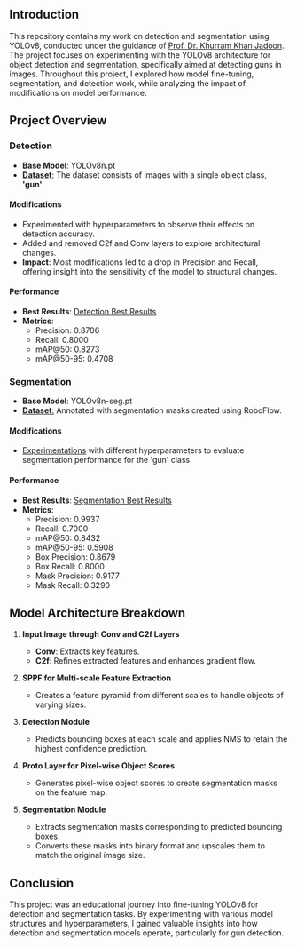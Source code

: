 ## Introduction
This repository contains my work on detection and segmentation using YOLOv8, conducted under the guidance of [Prof. Dr. Khurram Khan Jadoon](https://scholar.google.com/citations?user=LbkI6C0AAAAJ&hl=en). The project focuses on experimenting with the YOLOv8 architecture for object detection and segmentation, specifically aimed at detecting guns in images. Throughout this project, I explored how model fine-tuning, segmentation, and detection work, while analyzing the impact of modifications on model performance.

## Project Overview

### Detection
- **Base Model**: YOLOv8n.pt
- [**Dataset**:](https://github.com/abdullahejazjanjua/Yolov8_detection_segmentation/blob/main/Detection/data.txt) The dataset consists of images with a single object class, **'gun'**.

#### Modifications
- Experimented with hyperparameters to observe their effects on detection accuracy.
- Added and removed C2f and Conv layers to explore architectural changes.
- **Impact**: Most modifications led to a drop in Precision and Recall, offering insight into the sensitivity of the model to structural changes.

#### Performance
- **Best Results**: [Detection Best Results](https://github.com/abdullahejazjanjua/Yolov8_detection_segmentation/blob/main/Detection/Notebooks/Detection_on_default_yolo/detection_best.ipynb)
- **Metrics**:
  - Precision: 0.8706
  - Recall: 0.8000
  - mAP@50: 0.8273
  - mAP@50-95: 0.4708

### Segmentation
- **Base Model**: YOLOv8n-seg.pt
- [**Dataset**:](https://github.com/abdullahejazjanjua/Yolov8_detection_segmentation/blob/main/Segmentation/data.txt) Annotated with segmentation masks created using RoboFlow.

#### Modifications
- [Experimentations](https://github.com/abdullahejazjanjua/Yolov8_detection_segmentation/tree/main/Segmentation/Segmentation_experimentations.ipynb) with different hyperparameters to evaluate segmentation performance for the 'gun' class.

#### Performance
- **Best Results**: [Segmentation Best Results](https://github.com/abdullahejazjanjua/Yolov8_detection_segmentation/blob/main/Segmentation/Notebooks/Segmentation_frozen_layers.ipynb)
- **Metrics**:
  - Precision: 0.9937
  - Recall: 0.7000
  - mAP@50: 0.8432
  - mAP@50-95: 0.5908
  - Box Precision: 0.8679
  - Box Recall: 0.8000
  - Mask Precision: 0.9177
  - Mask Recall: 0.3290

## Model Architecture Breakdown

1. **Input Image through Conv and C2f Layers**  
   - **Conv**: Extracts key features.
   - **C2f**: Refines extracted features and enhances gradient flow.

2. **SPPF for Multi-scale Feature Extraction**  
   - Creates a feature pyramid from different scales to handle objects of varying sizes.

3. **Detection Module**  
   - Predicts bounding boxes at each scale and applies NMS to retain the highest confidence prediction.

4. **Proto Layer for Pixel-wise Object Scores**  
   - Generates pixel-wise object scores to create segmentation masks on the feature map.

5. **Segmentation Module**  
   - Extracts segmentation masks corresponding to predicted bounding boxes.
   - Converts these masks into binary format and upscales them to match the original image size.

## Conclusion
This project was an educational journey into fine-tuning YOLOv8 for detection and segmentation tasks. By experimenting with various model structures and hyperparameters, I gained valuable insights into how detection and segmentation models operate, particularly for gun detection.
